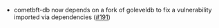 - cometbft-db now depends on a fork of goleveldb to fix a vulnerability imported
  via dependencies ([\#191](https://github.com/cometbft/cometbft-db/pull/191))